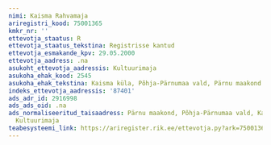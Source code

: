 ```yaml
---
nimi: Kaisma Rahvamaja
ariregistri_kood: 75001365
kmkr_nr: ''
ettevotja_staatus: R
ettevotja_staatus_tekstina: Registrisse kantud
ettevotja_esmakande_kpv: 29.05.2000
ettevotja_aadress: .na
asukoht_ettevotja_aadressis: Kultuurimaja
asukoha_ehak_kood: 2545
asukoha_ehak_tekstina: Kaisma küla, Põhja-Pärnumaa vald, Pärnu maakond
indeks_ettevotja_aadressis: '87401'
ads_adr_id: 2916998
ads_ads_oid: .na
ads_normaliseeritud_taisaadress: Pärnu maakond, Põhja-Pärnumaa vald, Kaisma küla,
  Kultuurimaja
teabesysteemi_link: https://ariregister.rik.ee/ettevotja.py?ark=75001365&ref=rekvisiidid
---
```

